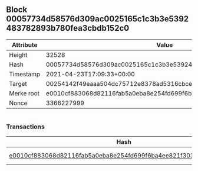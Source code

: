 ## Block 00057734d58576d309ac0025165c1c3b3e5392483782893b780fea3cbdb152c0

Attribute | Value
--- | ---
Height | 32528
Hash | 00057734d58576d309ac0025165c1c3b3e5392483782893b780fea3cbdb152c0
Timestamp | 2021-04-23T17:09:33+00:00
Target | 00254142f49eaaa504dc75712e8378ad5316cbcead634704b3734b6271167cc4
Merke root | e0010cf883068d82116fab5a0eba8e254fd699f6ba4ee821f30331db257c917e
Nonce | 3366227999

```

```

### Transactions

Hash | Amount
--- | ---
[e0010cf883068d82116fab5a0eba8e254fd699f6ba4ee821f30331db257c917e](e0010cf883068d82116fab5a0eba8e254fd699f6ba4ee821f30331db257c917e.md) | 10.00000000 SKEPTI 
